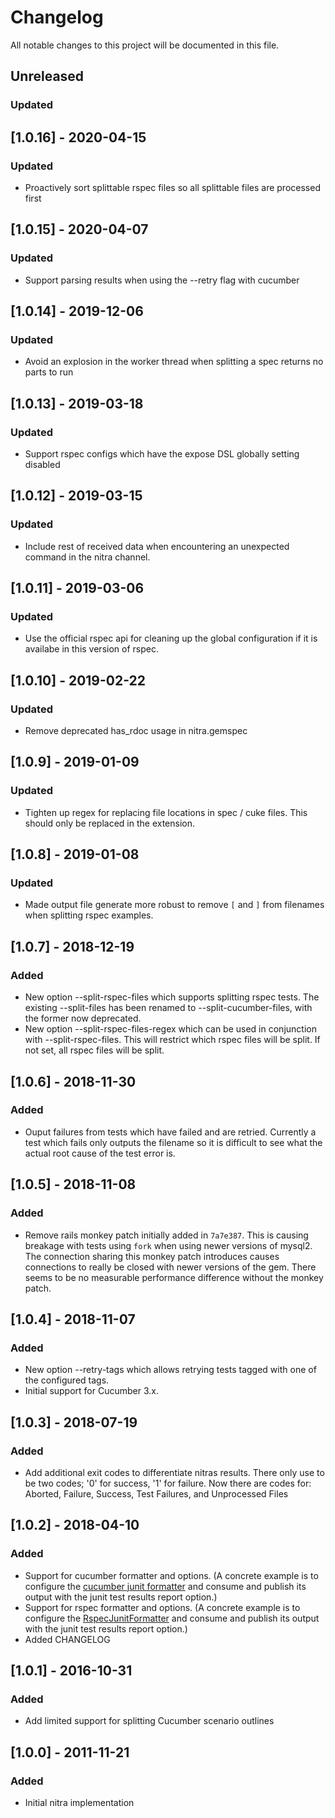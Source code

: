 # Changelog
All notable changes to this project will be documented in this file.

## Unreleased
### Updated

## [1.0.16] - 2020-04-15
### Updated
- Proactively sort splittable rspec files so all splittable files are processed first

## [1.0.15] - 2020-04-07
### Updated
- Support parsing results when using the --retry flag with cucumber

## [1.0.14] - 2019-12-06
### Updated
- Avoid an explosion in the worker thread when splitting a spec returns no parts to run

## [1.0.13] - 2019-03-18
### Updated
- Support rspec configs which have the expose DSL globally setting disabled

## [1.0.12] - 2019-03-15
### Updated
- Include rest of received data when encountering an unexpected command in the
  nitra channel.

## [1.0.11] - 2019-03-06
### Updated
- Use the official rspec api for cleaning up the global configuration if it is
  availabe in this version of rspec.

## [1.0.10] - 2019-02-22
### Updated
- Remove deprecated has\_rdoc usage in nitra.gemspec

## [1.0.9] - 2019-01-09
### Updated
- Tighten up regex for replacing file locations in spec / cuke files. This should
  only be replaced in the extension.

## [1.0.8] - 2019-01-08
### Updated
- Made output file generate more robust to remove `[` and `]` from filenames when
  splitting rspec examples.

## [1.0.7] - 2018-12-19
### Added
- New option --split-rspec-files which supports splitting rspec tests. The existing --split-files
               has been renamed to --split-cucumber-files, with the former now deprecated.
- New option --split-rspec-files-regex which can be used in conjunction with --split-rspec-files.
               This will restrict which rspec files will be split. If not set, all rspec files will
               be split.

## [1.0.6] - 2018-11-30
### Added
- Ouput failures from tests which have failed and are retried. Currently a test which fails only outputs the filename so it is difficult to see what the actual root cause of the test error is.

## [1.0.5] - 2018-11-08
### Added
- Remove rails monkey patch initially added in `7a7e387`. This is causing breakage with tests using `fork` when using newer versions of mysql2. The connection sharing this monkey patch introduces causes connections to really be closed with newer versions of the gem. There seems to be no measurable performance difference without the monkey patch.

## [1.0.4] - 2018-11-07
### Added
- New option --retry-tags which allows retrying tests tagged with one of the configured tags.
- Initial support for Cucumber 3.x.

## [1.0.3] - 2018-07-19
### Added
- Add additional exit codes to differentiate nitras results. There only use to be two codes; '0' for success, '1' for failure. Now there are codes for: Aborted, Failure, Success, Test Failures, and Unprocessed Files

## [1.0.2] - 2018-04-10
### Added
- Support for cucumber formatter and options. (A concrete example is to configure the [cucumber junit formatter](https://relishapp.com/cucumber/cucumber/docs/formatters/junit-output-formatter) and consume and publish its output with the junit test results report option.)
- Support for rspec formatter and options. (A concrete example is to configure the [RspecJunitFormatter](https://github.com/sj26/rspec_junit_formatter) and consume and publish its output with the junit test results report option.)
- Added CHANGELOG

## [1.0.1] - 2016-10-31
### Added
- Add limited support for splitting Cucumber scenario outlines

## [1.0.0] - 2011-11-21
### Added
- Initial nitra implementation
